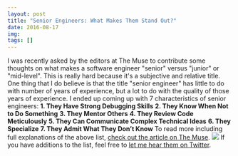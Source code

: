 ```yaml
---
layout: post
title: "Senior Engineers: What Makes Them Stand Out?"
date: 2016-08-17
img: 
tags: []
---
```

I was recently asked by the editors at The Muse to contribute some thoughts on what makes a software engineer "senior" versus "junior" or "mid-level". This is really hard because it's a subjective and relative title. One thing that I do believe is that the title "senior engineer" has little to do with number of years of experience, but a lot to do with the quality of those years of experience. I ended up coming up with 7 characteristics of senior engineers: **1\. They Have Strong Debugging Skills** **2\. They Know When Not to Do Something** **3\. They Mentor Others** **4\. They Review Code Meticulously** **5\. They Can Communicate Complex Technical Ideas** **6\. They Specialize** **7\. They Admit What They Don’t Know** To read more including full explanations of the above list, [check out the article on The Muse](https://www.themuse.com/advice/7-traits-that-make-senior-engineers-stand-out-from-more-junior-team-members?ref=carousel-slide-0). ![](https://i.imgur.com/uElw8Ah.jpg) If you have additions to the list, feel free to [let me hear them on Twitter](http://www.twitter.com/karllhughes).
